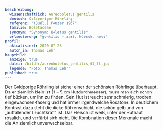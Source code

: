```yaml
---
beschreibung:
  wissenschaftlich: Aureoboletus gentilis
  deutsch: Goldporiger Röhrling
  referenz: "(Quél.) Pouzar 1957"
  familie: Boletaceae
  synonym: "Synonym: Boletus gentilis"
  erlaeuterung: "gentilis = zart, hübsch, nett"
profil:
  aktualisiert: 2020-07-23
  autor_in: Thomas Lehr
hauptbild:
  anzeige: true
  datei: /bilder/aureoboletus_gentilis_01_tl.jpg
  legende: "Foto: Thomas Lehr"
published: true
---
```

Der Goldporige Röhrling ist sicher einer der schönsten Röhrlinge überhaupt. Da er ziemlich klein ist (3 – 5 cm Hutdurchmesser), muss man sich schon tief bücken, um ihn zu finden. Sein Hut ist feucht sehr schmierig, trocken eingewachsen-faserig und hat immer irgendwelche Rosatöne. In deutlichem Kontrast dazu steht die dicke Röhrenschicht, die schön gelb und von „auffallender Leuchtkraft“ ist. Das Fleisch ist weiß, unter der Huthaut rosalich, und verfärbt sich nicht. Die Kombination dieser Merkmale macht die Art ziemlich unverwechselbar.
